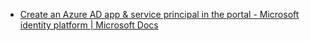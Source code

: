 - [Create an Azure AD app & service principal in the portal - Microsoft identity platform | Microsoft Docs](https://docs.microsoft.com/en-us/azure/active-directory/develop/howto-create-service-principal-portal)
